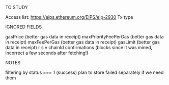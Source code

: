 TO STUDY

Access list: https://eips.ethereum.org/EIPS/eip-2930
Tx type

IGNORED FIELDS

gasPrice (better gas data in receipt)
maxPriorityFeePerGas (better gas data in receipt)
maxFeePerGas (better gas data in receipt)
gasLimit (better gas data in receipt)
r
s
v
chainId
confirmations (blocks since it was mined, incorrect a few seconds after fetching!)

NOTES

filtering by status === 1 (success)
plan to store failed separately if we need them
